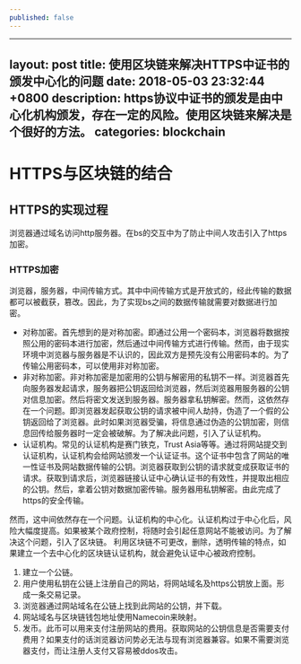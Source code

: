 ```yaml
---
published: false
---
```


---
layout: post
title:  使用区块链来解决HTTPS中证书的颁发中心化的问题
date:   2018-05-03 23:32:44 +0800
description:  https协议中证书的颁发是由中心化机构颁发，存在一定的风险。使用区块链来解决是个很好的方法。
categories: blockchain
---

# HTTPS与区块链的结合

## HTTPS的实现过程

浏览器通过域名访问http服务器。在bs的交互中为了防止中间人攻击引入了https加密。

### HTTPS加密

浏览器，服务器，中间传输方式。其中中间传输方式是开放式的，经此传输的数据都可以被截获，篡改。因此，为了实现bs之间的数据传输就需要对数据进行加密。

* 对称加密。首先想到的是对称加密。即通过公用一个密码本，浏览器将数据按照公用的密码本进行加密，然后通过中间传输方式进行传输。然而，由于现实环境中浏览器与服务器是不认识的，因此双方是预先没有公用密码本的。为了传输公用密码本，可以使用非对称加密。
* 非对称加密。非对称加密是加密用的公钥与解密用的私钥不一样。浏览器首先向服务器发起请求，服务器把公钥返回给浏览器，然后浏览器用服务器的公钥对信息加密。然后将密文发送到服务器。服务器拿私钥解密。然而，这依然存在一个问题。即浏览器发起获取公钥的请求被中间人劫持，伪造了一个假的公钥返回给了浏览器。此时如果浏览器受骗，将信息通过伪造的公钥加密，则信息回传给服务器时一定会被破解。为了解决此问题，引入了认证机构。
* 认证机构。常见的认证机构是赛门铁克，Trust Asia等等。通过将网站提交到认证机构，认证机构会给网站颁发一个认证证书。这个证书中包含了网站的唯一性证书及网站数据传输的公钥。浏览器获取到公钥的请求就变成获取证书的请求。获取到请求后，浏览器链接认证中心确认证书的有效性，并提取出相应的公钥。然后，拿着公钥对数据加密传输。服务器用私钥解密。由此完成了https的安全传输。

然而，这中间依然存在一个问题。认证机构的中心化。认证机构过于中心化后，风险大幅度提高。如果被某个政府控制，将随时会引起任意网站不能被访问。为了解决这个问题，引入了区块链。
利用区块链不可更改，删除，透明传输的特点，如果建立一个去中心化的区块链认证机构，就会避免认证中心被政府控制。

1. 建立一个公链。
2. 用户使用私钥在公链上注册自己的网站，将网站域名及https公钥放上面。形成一条交易记录。
3. 浏览器通过网站域名在公链上找到此网站的公钥，并下载。
4. 网站域名与区块链钱包地址使用Namecoin来映射。
5. 发币。此币可以用来支付注册网站的费用。获取网站的公钥信息是否需要支付费用？如果支付的话浏览器访问势必无法与现有浏览器兼容。如果不需要浏览器支付，而让注册人支付又容易被ddos攻击。